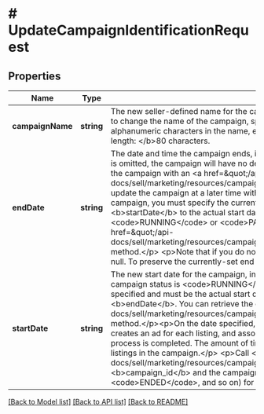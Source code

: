 # # UpdateCampaignIdentificationRequest

## Properties

Name | Type | Description | Notes
------------ | ------------- | ------------- | -------------
**campaignName** | **string** | The new seller-defined name for the campaign. This value must be unique for the seller. &lt;p&gt;If you don&#39;t want to change the name of the campaign, specify the current campaign name in this field.&lt;p&gt;You can use any alphanumeric characters in the name, except the less than (&amp;lt;) or greater than (&amp;gt;) characters.&lt;/p&gt;&lt;b&gt;Max length: &lt;/b&gt;80 characters. | [optional]
**endDate** | **string** | The date and time the campaign ends, in UTC format (&lt;code&gt;yyyy-MM-ddThh:mm:ssZ&lt;/code&gt;). If this field is omitted, the campaign will have no defined end date, and will not end until the seller makes a decision to end the campaign with an &lt;a href&#x3D;\&quot;/api-docs/sell/marketing/resources/campaign/methods/endCampaign\&quot;&gt;endCampaign&lt;/a&gt; call, or if they update the campaign at a later time with an end date.&lt;p&gt;If you want to change only the end date of the campaign, you must specify the current campaign name, set the &lt;b&gt;endDate&lt;/b&gt; as desired, and set the &lt;b&gt;startDate&lt;/b&gt; to the actual start date of the campaign. This applies if the campaign status is &lt;code&gt;RUNNING&lt;/code&gt; or &lt;code&gt;PAUSED&lt;/code&gt;. You can retrieve the &lt;b&gt;startDate&lt;/b&gt; using the &lt;a href&#x3D;\&quot;/api-docs/sell/marketing/resources/campaign/methods/getCampaign#response.startDate\&quot;&gt;getCampaign&lt;/a&gt; method.&lt;/p&gt; &lt;p&gt;Note that if you do not set a new end date in this call, any current endDate value will be set to null. To preserve the currently-set end date, you must specify the value again in your request.&lt;/p&gt; | [optional]
**startDate** | **string** | The new start date for the campaign, in UTC format (&lt;code&gt;yyyy-MM-ddThh:mm:ssZ&lt;/code&gt;).&lt;p&gt;If the campaign status is &lt;code&gt;RUNNING&lt;/code&gt; or &lt;code&gt;PAUSED&lt;/code&gt;, the &lt;b&gt;startDate&lt;/b&gt; must be specified and must be the actual start date of the campaign, even if you are only changing the &lt;b&gt;endDate&lt;/b&gt;. You can retrieve the campaign&#39;s &lt;b&gt;startDate&lt;/b&gt; using the &lt;a href&#x3D;\&quot;/api-docs/sell/marketing/resources/campaign/methods/getCampaign#response.startDate\&quot;&gt;getCampaign&lt;/a&gt; method.&lt;/p&gt;&lt;p&gt;On the date specified, the service derives the keywords for each listing in the campaign, creates an ad for each listing, and associates each new ad with the campaign. The campaign starts after this process is completed. The amount of time it takes the service to start the campaign depends on the number of listings in the campaign.&lt;/p&gt;  &lt;p&gt;Call &lt;a href&#x3D;\&quot;/api-docs/sell/marketing/resources/campaign/methods/getCampaigns\&quot;&gt;getCampaigns&lt;/a&gt; to retrieve the &lt;b&gt;campaign_id&lt;/b&gt; and the campaign status (&lt;code&gt;RUNNING&lt;/code&gt;, &lt;code&gt;PAUSED&lt;/code&gt;, &lt;code&gt;ENDED&lt;/code&gt;, and so on) for all the seller&#39;s campaigns.&lt;/p&gt; | [optional]

[[Back to Model list]](../../README.md#models) [[Back to API list]](../../README.md#endpoints) [[Back to README]](../../README.md)
